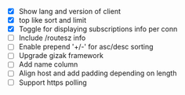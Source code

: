 
- [X] Show lang and version of client
- [X] top like sort and limit
- [X] Toggle for displaying subscriptions info per conn
- [ ] Include /routesz info
- [ ] Enable prepend '+/-' for asc/desc sorting
- [ ] Upgrade gizak framework
- [ ] Add name column
- [ ] Align host and add padding depending on length
- [ ] Support https polling
